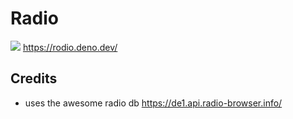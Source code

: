 # Radio

<img src="./static/favicon.ico/"> https://rodio.deno.dev/

## Credits

- uses the awesome radio db https://de1.api.radio-browser.info/
